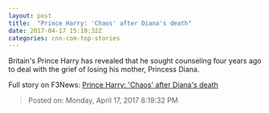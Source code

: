 ```yaml
---
layout: post
title:  "Prince Harry: 'Chaos' after Diana's death"
date: 2017-04-17 15:19:32Z
categories: cnn-com-top-stories
---
```


Britain's Prince Harry has revealed that he sought counseling four years ago to deal with the grief of losing his mother, Princess Diana.


Full story on F3News: [Prince Harry: 'Chaos' after Diana's death](http://www.f3nws.com/n/4CrA3D)

> Posted on: Monday, April 17, 2017 8:19:32 PM
